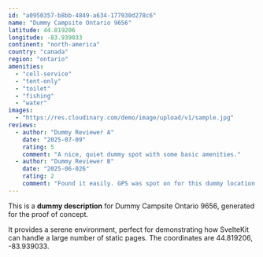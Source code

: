 ```yaml
---
id: "a0950357-b8bb-4849-a634-177930d278c6"
name: "Dummy Campsite Ontario 9656"
latitude: 44.819206
longitude: -83.939033
continent: "north-america"
country: "canada"
region: "ontario"
amenities:
  - "cell-service"
  - "tent-only"
  - "toilet"
  - "fishing"
  - "water"
images:
  - "https://res.cloudinary.com/demo/image/upload/v1/sample.jpg"
reviews:
  - author: "Dummy Reviewer A"
    date: "2025-07-09"
    rating: 5
    comment: "A nice, quiet dummy spot with some basic amenities."
  - author: "Dummy Reviewer B"
    date: "2025-06-026"
    rating: 2
    comment: "Found it easily. GPS was spot on for this dummy location."
---
```


This is a **dummy description** for Dummy Campsite Ontario 9656, generated for the proof of concept.

It provides a serene environment, perfect for demonstrating how SvelteKit can handle a large number of static pages. The coordinates are 44.819206, -83.939033.

